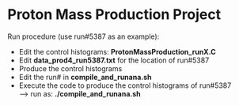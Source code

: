 # Proton Mass Production Project <br/>

Run procedure (use run\#5387 as an example):<br/>
- Edit the control histograms: **ProtonMassProduction_runX.C**
- Edit **data_prod4_run5387.txt** for the location of run#5387
- Produce the control histograms<br/>
- Edit the run\# in **compile_and_runana.sh**
- Execute the code to produce the control histograms of run#5387<br/>
--> run as: **./compile_and_runana.sh**

